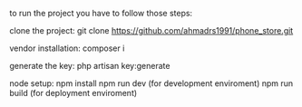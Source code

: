 to run the project you have to follow those steps:

clone the project:
    git clone https://github.com/ahmadrs1991/phone_store.git

vendor installation:
    composer i

generate the key:
    php artisan key:generate

node setup:
    npm install
    npm run dev (for development enviroment)
    npm run build (for deployment enviroment)


